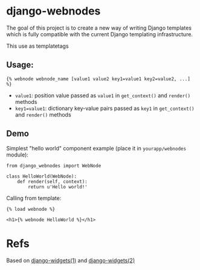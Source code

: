 # django-webnodes

The goal of this project is to create a new way of writing Django templates which is fully compatible with the current Django templating infrastructure.

This use as templatetags

## Usage:

```
{% webnode webnode_name [value1 value2 key1=value1 key2=value2, ...] %}
```
- ``value1``: position value passed as ``value1`` in ``get_context()`` and ``render()`` methods
- ``key1=value1``: dictionary key-value pairs passed as ``key1`` in ``get_context()`` and ``render()`` methods

## Demo

Simplest "hello world" component example (place it in ``yourapp/webnodes`` module):

    from django_webnodes import WebNode
    
    class HelloWorld(WebNode):
        def render(self, context):
            return u'Hello world!'

Calling from template:

    {% load webnode %}

    <h1>{% webnode HelloWorld %}</h1>

# Refs
Based on [django-widgets(1)](https://code.google.com/p/django-widgets) and [django-widgets(2)](https://github.com/marcinn/django-widgets)
